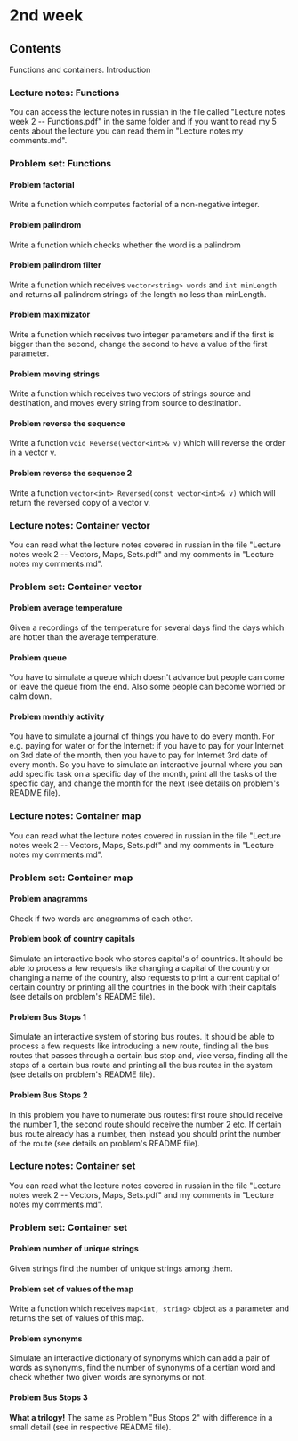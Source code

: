 # 2nd week

## Contents

Functions and containers. Introduction

### Lecture notes: Functions

You can access the lecture notes in russian in the file called "Lecture notes week 2 -- Functions.pdf" in the same folder and if you
want to read my 5 cents about the lecture you can read them in "Lecture notes my comments.md".
### Problem set: Functions

#### Problem factorial

Write a function which computes factorial of a non-negative integer.

#### Problem palindrom

Write a function which checks whether the word is a palindrom

#### Problem palindrom filter

Write a function which receives `vector<string> words` and `int minLength` and returns all palindrom strings of the length no less than
minLength.

#### Problem maximizator

Write a function which receives two integer parameters and if the first is bigger than the second, change the second to have a value of
the first parameter.

#### Problem moving strings

Write a function which receives two vectors of strings source and destination, and moves every string from source to destination. 

#### Problem reverse the sequence

Write a function `void Reverse(vector<int>& v)` which will reverse the order in a vector v.

#### Problem reverse the sequence 2

Write a function `vector<int> Reversed(const vector<int>& v)` which will return the reversed copy of a vector v.

### Lecture notes: Container vector

You can read what the lecture notes covered in russian in the file "Lecture notes week 2 -- Vectors, Maps, Sets.pdf" and my comments in
"Lecture notes my comments.md".

### Problem set: Container vector

#### Problem average temperature

Given a recordings of the temperature for several days find the days which are hotter than the average temperature.

#### Problem queue

You have to simulate a queue which doesn't advance but people can come or leave the queue from the end. Also some people can become
worried or calm down.

#### Problem monthly activity

You have to simulate a journal of things you have to do every month. For e.g. paying for water or for the Internet: if you have to pay
for your Internet on 3rd date of the month, then you have to pay for Internet 3rd date of every month. So you have to simulate
an interactive journal where you can add specific task on a specific day of the month, print all the tasks of the specific day, and 
change the month for the next (see details on problem's README file).

### Lecture notes: Container map

You can read what the lecture notes covered in russian in the file "Lecture notes week 2 -- Vectors, Maps, Sets.pdf" and my comments in
"Lecture notes my comments.md".

### Problem set: Container map

#### Problem anagramms

Check if two words are anagramms of each other.

#### Problem book of country capitals

Simulate an interactive book who stores capital's of countries. It should be able to process a few requests like changing a capital of the
country or changing a name of the country, also requests to print a current capital of certain country or printing all the countries
in the book with their capitals (see details on problem's README file).

#### Problem Bus Stops 1

Simulate an interactive system of storing bus routes. It should  be able to process a few requests like introducing a new route, finding
all the bus routes that passes through a certain bus stop and, vice versa, finding all the stops of a certain bus route and printing all
the bus routes in the system (see details on problem's README file).

#### Problem Bus Stops 2

In this problem you have to numerate bus routes: first route should receive the number 1, the second route should receive the number 2
etc. If certain bus route already has a number, then instead you should print the number of the route 
(see details on problem's README file). 

### Lecture notes: Container set

You can read what the lecture notes covered in russian in the file "Lecture notes week 2 -- Vectors, Maps, Sets.pdf" and my comments in
"Lecture notes my comments.md".

### Problem set: Container set

#### Problem number of unique strings

Given strings find the number of unique strings among them.

#### Problem set of values of the map

Write a function which receives `map<int, string>` object as a parameter and returns the set of values of this map.

#### Problem synonyms

Simulate an interactive dictionary of synonyms which can add a pair of words as synonyms, find the number of synonyms of a certian word
and check whether two given words are synonyms or not.

#### Problem Bus Stops 3

__What a trilogy!__ The same as Problem "Bus Stops 2" with difference in a small detail (see in respective README file).
